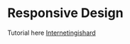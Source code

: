 # Responsive Design
Tutorial here [Internetingishard](https://internetingishard.com/html-and-css/responsive-images/)


